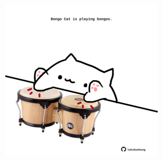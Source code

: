 <!-- built at 30/03/2025, 21:00:30 UTC -->
<p align="center">
  <img width="500" height="500" src="./ReadmeImage.svg">
</p>
